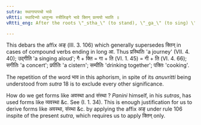 ```yaml
---
sutra: स्थागापापचो भावे
vRtti: स्थादिभ्यो धातुभ्यः स्त्रीलिङ्गे भावे क्तिन् प्रत्ययो भवति ॥
vRtti_eng: After the roots \"_stha_\" (to stand), \"_ga_\" (to sing) \"_pa_\" (to drink) and \"_pach_\" (to cook), the affix \"_ktin_\" is employed, when a word in the feminine gender denoting a \"mere action\" is to be expressed.

---
```

This debars the affix अङ् (III. 3. 106) which generally supersedes क्तिन् in cases of compound verbs ending in long आ. Thus प्रस्थितिः 'a journey' (VII. 4. 40); उद्गीति 'a singing aloud'; गै + क्ति = गा + ति (VI. 1. 45) = गी + ति (VI. 4. 66); सगीतिः 'a concert'; प्रपीतिः 'a cistern'; सम्पीतिः 'drinking together'; पक्तिः 'cooking'.

The repetition of the word भाव in this aphorism, in spite of its _anuvritti_ being understood from _sutra_ 18 is to exclude every other significance.

How do we get forms like अवस्था and संस्था ? _Panini_ himself, in his _sutras_, has used forms like व्यवस्था &c. See (I. 1. 34). This is enough justification for us to derive forms like अवस्था, संस्था &c. by applying the affix अङ् under rule 106 inspite of the present _sutra_, which requires us to apply क्तिन् only.